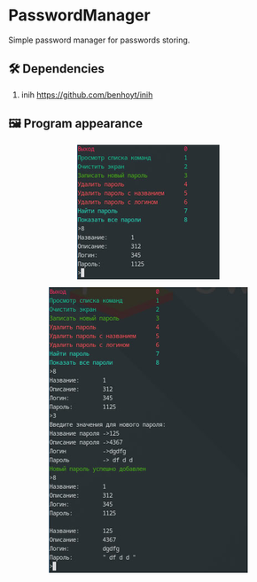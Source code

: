 # PasswordManager

Simple password manager for passwords storing.

## 🛠 Dependencies

1. inih https://github.com/benhoyt/inih

## 🖼️ Program appearance


<p align="center">
	<img align="center" src="https://github.com/ClassZak/PasswordManager/blob/master/screenshot1.png"/>
</p>
<p align="center">
	<img align="center" src="https://github.com/ClassZak/PasswordManager/blob/master/screenshot2.png"/>
</p>
